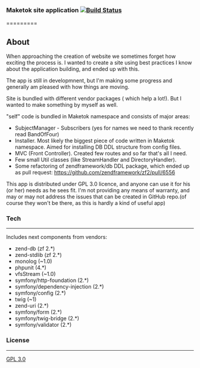 ### Maketok site application [![Build Status](https://travis-ci.org/SlayerBirden/site.svg?branch=master)](https://travis-ci.org/SlayerBirden/site)
=========

About
---------

When approaching the creation of website we sometimes forget how exciting the process is. I wanted to create a site using best practices I know about the application building, and ended up with this.

The app is still in developmnent, but I'm making some progress and generally am pleased with how things are moving.

Site is bundled with different vendor packages ( which help a lot!). But I wanted to make something by myself as well. 

"self" code is bundled in Maketok namespace and consists of major areas:
- SubjectManager - Subscribers (yes for names we need to thank recently read BandOfFour)
- Installer. Most likely the biggest piece of code written in Maketok namespace. Aimed for installing DB DDL structure from config files.
- MVC (Front Controller). Created few routes and so far that's all I need.
- Few small Util classes (like StreamHandler and DirectoryHandler).
- Some refactoring of zendframework/db DDL package, which ended up as pull request: https://github.com/zendframework/zf2/pull/6556

This app is distributed under GPL 3.0 licence, and anyone can use it for his (or her) needs as he sees fit. I'm not providing any means of warranty, and may or may not address the issues that can be created in GitHub repo.(of course they won't be there, as this is hardly a kind of useful app)


### Tech
--------

Includes next components from vendors:
- zend-db (zf 2.*)
- zend-stdlib (zf 2.*)
- monolog (~1.0)
- phpunit (4.*)
- vfsStream (~1.0)
- symfony/http-foundation (2.*)
- symfony/dependency-injection (2.*)
- symfony/config (2.*)
- twig (~1)
- zend-uri (2.*)
- symfony/form (2.*)
- symfony/twig-bridge (2.*)
- symfony/validator (2.*)


### License
---------

[GPL 3.0](https://www.gnu.org/licenses/gpl-faq.html)

